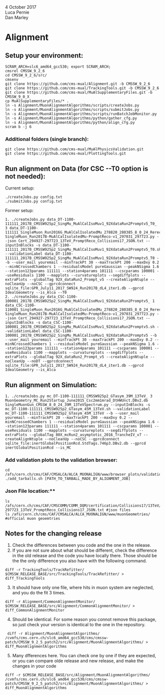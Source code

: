 4 October 2017  
Luca Pernie  
Dan Marley  


# Alignment

## Setup your environment:

```
SCRAM_ARCH=slc6_amd64_gcc530; export SCRAM_ARCH;
cmsrel CMSSW_9_2_6
cd CMSSW_9_2_6/src/
cmsenv
git clone https://github.com/cms-mual/Alignment.git -b CMSSW_9_2_6
git clone https://github.com/cms-mual/TrackingTools.git -b CMSSW_9_2_6
git clone https://github.com/cms-mual/MuAlSupplementaryFiles.git -b CMSSW_9_0_X
cp MuAlSupplementaryFiles/* .
ln -s Alignment/MuonAlignmentAlgorithms/scripts/createJobs.py
ln -s Alignment/MuonAlignmentAlgorithms/scripts/submitJobs.py
ln -s Alignment/MuonAlignmentAlgorithms/scripts/runBatchJobMonitor.py
ln -s Alignment/MuonAlignmentAlgorithms/python/gather_cfg.py
ln -s Alignment/MuonAlignmentAlgorithms/python/align_cfg.py
scram b -j 6
```

### Additional folders (single branch):
```
git clone https://github.com/cms-mual/MuAlPhysicsValidation.git
git clone https://github.com/cms-mual/PlottingTools.git
```



## Run alignment on Data (for CSC --T0 option is not needed):

Current setup:
```
./createJobs.py config.txt
./submitJobs.py config.txt
```

Former setup:
```
1. ./createJobs.py data_DT-1100-111111_2017B_CMSSW925p2_SingMu_MuAlCalIsoMuv1_92XdataRun2Promptv5_T0_ 3 data_DT-1100-111111_SingleMuon_Run2016G_MuAlCalIsolatedMu_278820_280385_8_0_24_Rerecov1_03.db SingleMuon_Run2017B-MuAlCalIsolatedMu-PromptReco-v1_297031_297723.py --json Cert_294927-297723_13TeV_PromptReco_Collisions17_JSON.txt --inputInBlocks -s data_DT-1100-111111_2017B_CMSSW925p2_SingMu_MuAlCalIsoMuv1_92XdataRun2Promptv5_T0.sh --validationLabel data_DT-1100-111111_2017B_CMSSW925p2_SingMu_MuAlCalIsoMuv1_92XdataRun2Promptv5_T0 --b --user_mail youremail --minTrackPt 30 --maxTrackPt 200 --maxDxy 0.2 --minNCrossedChambers 1 --residualsModel pureGaussian --peakNSigma 1.6 --station123params 111111 --station4params 101111 --cscparams 100001 --useResiduals 1100 --mapplots --curvatureplots --segdiffplots --extraPlots --globalTag 92X_dataRun2_Prompt_v5 --createAlignNtuple --noCleanUp --noCSC --gprcdconnect sqlite_file:GPR_July11_2017_SW924_Run2017B_dL4_iter1.db --gprcd IdealGeometry --is_Alca --T0
2. ./createJobs.py data_CSC-1100-100001_2017B_CMSSW925p2_SingMu_MuAlCalIsoMuv1_92XdataRun2Promptv5_ 1 data_CSC-1100-110001_SingleMuon_Run2016G_MuAlCalIsolatedMu_278820_280385_8_0_24_Rerecov1_03.db SingleMuon_Run2017B-MuAlCalIsolatedMu-PromptReco-v1_297031_297723.py --json Cert_294927-297723_13TeV_PromptReco_Collisions17_JSON.txt --inputInBlocks -s data_CSC-1100-100001_2017B_CMSSW925p2_SingMu_MuAlCalIsoMuv1_92XdataRun2Promptv5.sh --validationLabel data_CSC-1100-100001_2017B_CMSSW925p2_SingMu_MuAlCalIsoMuv1_92XdataRun2Promptv5 --b --user_mail youremail --minTrackPt 30 --maxTrackPt 200 --maxDxy 0.2 --minNCrossedChambers 1 --residualsModel pureGaussian --peakNSigma 1.6 --station123params 111111 --station4params 101111 --cscparams 100001 --useResiduals 1100 --mapplots --curvatureplots --segdiffplots --extraPlots --globalTag 92X_dataRun2_Prompt_v5 --createAlignNtuple --noCleanUp --noDT --gprcdconnect sqlite_file:GPR_July11_2017_SW924_Run2017B_dL4_iter1.db --gprcd IdealGeometry --is_Alca
```

## Run alignment on Simulation:
```
1. ./createJobs.py mc_DT-1100-111111_CMSSW925p2_GTasym_39M_13TeV_ 3 MuonGeometry_MC_Run2Startup_June2015_Csc2mm1mrad_DtHWUnct.DBv2.db SingleMuonGun_CMSSW_8_0_24_39M_13TeVSpectrum.py --inputInBlocks -s mc_DT-1100-111111_CMSSW925p2_GTasym_45M_13TeV.sh --validationLabel mc_DT-1100-111111_CMSSW925p2_GTasym_45M_13TeV --b --user_mail youremail --minTrackPt 20 --maxTrackPt 200 --maxDxy 0.2 --minNCrossedChambers 1 --residualsModel pureGaussian --peakNSigma 1.6 --station123params 111111 --station4params 101111 --cscparams 100001 --useResiduals 1100 --mapplots --curvatureplots --segdiffplots --extraPlots --globalTag 80X_mcRun2_asymptotic_2016_TrancheIV_v7 --createAlignNtuple --noCleanUp --noCSC --gprcdconnect sqlite_file:inertGlobalPositionRcd.StdTags.746p3.DBv2.db --gprcd inertGlobalPositionRcd --is_MC
```


### Add validation plots to the validation browser:

```
cd /afs/cern.ch/cms/CAF/CMSALCA/ALCA_MUONALIGN/www/browser_plots/validation    
./add_tarballs.sh [PATH_TO_TARBALL_MADE_BY_ALIGNMENT_JOB]
```

### Json File location:**   
```
ls /afs/cern.ch/cms/CAF/CMSCOMM/COMM_DQM/certification/Collisions17/13TeV/PromptReco/Cert_294927-297723_13TeV_PromptReco_Collisions17_JSON.txt #json files
ls /afs/cern.ch/cms/CAF/CMSALCA/ALCA_MUONALIGN/www/muonGeometries/ #official muon geoemtries
```

## Notes for the changing release

1. Check the differences between you code and the one in the release.
2. If you are not sure about what should be different, check the difference in the old release and the code you have locally there. Those should be the the only difference you also have with the following command.

```
diff -r TrackingTools/TrackRefitter/ $CMSSW_RELEASE_BASE/src/TrackingTools/TrackRefitter/ > diff_TrackingTools
```

3. It should have only one file, where hits in muon system are neglected, and you do the fit 3 times.   
```
diff -r Alignment/CommonAlignmentMonitor/ $CMSSW_RELEASE_BASE/src/Alignment/CommonAlignmentMonitor/ > diff_CommonAlignmentMonitor   
```

4. Should be identical. For some reason you connot remove this package, so just check your version is identical to the one in the repository.
```
 diff -r Alignment/MuonAlignmentAlgorithms/ /cvmfs/cms.cern.ch/slc6_amd64_gcc530/cms/cmssw-patch/CMSSW_9_2_5_patch2/src/Alignment/MuonAlignmentAlgorithms/ > diff_MuonAlignmentAlgorithms     
```

5. Many dfferences here. You can check one by one if they are expected, or you can compare olde release and new release, and make the changes in your code    
```
diff -r $CMSSW_RELEASE_BASE/src/Alignment/MuonAlignmentAlgorithms/  /cvmfs/cms.cern.ch/slc6_amd64_gcc530/cms/cmssw-patch/CMSSW_9_2_5_patch2/src/Alignment/MuonAlignmentAlgorithms/ > diff_MuonAlignmentAlgorithms
```
